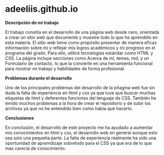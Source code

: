 # adeeliis.github.io
**Descripción de mi trabajo**

El trabajo consitía en el desarrollo de una página web desde cero, orientada a crear un sitio web que documente y muestre todo lo que he aprendido en esta materia.
El sitio web tiene como propósito presentar de manera eficaz información sobre mi y reflejar mis logros académicos y mi progreso en el programa del grado.
Para ello, utilicé tecnologías estándar como HTML y CSS.
La página incluye secciones como Acerca de mí, temas, red, y un Formulario de contacto, lo que la convierte en una herramienta funcional para mostrar mi trabajo y habilidades de forma profesional.

**Problemas durante el desarrollo**

Uno de los principales problemas del desarrollo de la pñagina web fue sin duda la falta de esperiencia en html y css ya que tuve que buscar muchas etiquetas de html y deferentes funciones del lenguaje de CSS.
También he tenido muchos problemas a la hora de crear el repositorio y de subir los archivos ya que no he entendido bien como había que hacerlo.

**Conclusiones**

En conclusión, el desarrollo de este proyecto me ha ayudado a aumentar mis conocimientos en html y css, el desarrollo web en general aunque esto sea solo una pequeña parte. La falta de experiencia realmente ha sido una oportunidad de apremdizaje sobretodo para el CSS ya que era de lo que mas carecía de conocimiento.
